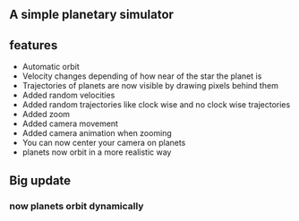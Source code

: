 <h2>A simple planetary simulator</h2>


<h2>features</h2>
<ul>
  <li>Automatic orbit</li>
  <li>Velocity changes depending of how near of the star the planet is</li>
  <li>Trajectories of planets are now visible by drawing pixels behind them</li>
  <li>Added random velocities</li>
  <li>Added random trajectories like clock wise and no clock wise trajectories</li>
  <li>Added zoom</li>
  <li>Added camera movement</li>
  <li>Added camera animation when zooming</li>
  <li>You can now center your camera on planets</li>
  <li>planets now orbit in a more realistic way</li>
</ul>

<h2>Big update</h2>
<h3>now planets orbit dynamically</h3>
